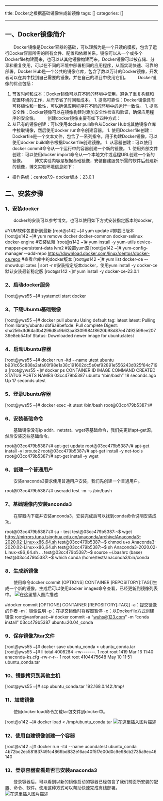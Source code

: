 
--- 
title:  Docker之根据基础镜像生成新镜像 
tags: []
categories: [] 

---
## 一、Docker镜像简介

  Docker镜像是Docker容器的基础，可以理解为是一个只读的模板，包含了运行Docker容器所需的所有文件、配置和依赖关系。镜像可以从一个或多个Dockerfile构建而来，也可以从其他镜像构建而来。Docker镜像可以被存储、分享和重复使用，可以在不同的环境中部署相同的应用程序，从而实现快速、可靠的部署。Docker Hub是一个公共的镜像仓库，包含了数以万计的Docker镜像，开发者可以在其中找到自己需要的镜像，并在自己的项目中使用它们。   Docker镜像的优点包括：
1.  节省时间和成本：Docker镜像可以在不同的环境中使用，避免了重复构建和配置环境的工作，从而节省了时间和成本。 1.  提高可靠性：Docker镜像具有可移植性和一致性，可以确保应用程序在不同的环境中的运行一致性。 1.  提高安全性：Docker镜像可以在镜像构建时添加安全性检查和验证，确保应用程序的安全性。 
  创建docker镜像主要有如下四种方式：
1.  从已有的镜像创建：可以使用docker pull命令从Docker Hub或其他镜像仓库中拉取镜像，然后使用docker run命令创建容器。 1.  使用Dockerfile创建：Dockerfile是一个文本文件，包含了一系列指令，用于构建Docker镜像。可以使用docker build命令根据Dockerfile创建镜像。 1.  从容器创建：可以使用docker commit命令从一个运行中的容器创建一个新的镜像。 1.  使用外部文件创建：可以使用docker import命令从一个本地文件或远程URL创建一个新的镜像。 
  博文实验内容是根据基础镜像，安装自建服务所需的软件后创建新的镜像，博文实验环境信息如下：
- 操作系统：centos7.9- docker版本：23.0.1
## 二、安装步骤

### 1、安装docker

  docker的安装可以参考博文。也可以使用如下方式安装指定版本的docker。

>  
 #YUM软件包更新到最新 [root@s142 ~]# yum update #卸载旧版本 [root@s142 ~]# yum remove docker docker-common docker-selinux docker-engine #安装依赖 [root@s142 ~]# yum install -y yum-utils device-mapper-persistent-data lvm2 #设置yum源 [root@s142 ~]# yum-config-manager --add-repo https://download.docker.com/linux/centos/docker-ce.repo #查看仓库中的docker版本 [root@s142 ~]# yum list docker-ce --showduplicates | sort -r #安装指定版本docker，使用yum install -y docker-ce默认安装最新稳定版 [root@s142 ~]# yum install -y docker-ce-23.0.1 


### 2、启动docker服务

>  
 [root@yws55 ~]# systemctl start docker 


### 3、下载Ubuntu基础镜像

>  
 [root@yws55 ~]# docker pull ubuntu Using default tag: latest latest: Pulling from library/ubuntu dbf6a9befcde: Pull complete Digest: sha256:dfd64a3b4296d8c9b62aa3309984f8620b98d87e47492599ee20739e8eb54fbf Status: Downloaded newer image for ubuntu:latest 


### 4、启动Ubuntu容器

>  
 [root@yws55 ~]# docker run -itd --name utest ubuntu b931c65c888a2afa00f98e1a38c191602dc5e0ef92891e556243d025f84c719a [root@yws55 ~]# docker ps CONTAINER ID IMAGE COMMAND CREATED STATUS PORTS NAMES 03cc479b5387 ubuntu “/bin/bash” 18 seconds ago Up 17 seconds utest 


### 5、登录Ubuntu容器

>  
 [root@yws55 ~]# docker exec -it utest /bin/bash root@03cc479b5387:/# 


### 6、安装基础命令

  基础镜像没有ip addr、netstat、wget等基础命令，我们先更新apt-get源，然后安装这些基础命令。

>  
 root@03cc479b5387:/# apt-get update root@03cc479b5387:/# apt-get install -y iproute2 root@03cc479b5387:/# apt-get install -y net-tools root@03cc479b5387:/# apt-get install -y wget 


### 6、创建一个普通用户

  安装anaconda3要求使用普通用户安装，我们先创建一个普通用户。

>  
 root@03cc479b5387:/# useradd test -m -s /bin/bash 


### 7、基础镜像内安装anconda3

  在容器内下载并安装anconda3，安装完成后可以找到conda命令说明安装成功。

>  
 root@03cc479b5387:/# su - test test@03cc479b5387:~$ wget https://mirrors.tuna.tsinghua.edu.cn/anaconda/archive/Anaconda3-2020.02-Linux-x86_64.sh test@03cc479b5387:~$ chmod u+x Anaconda3-2020.02-Linux-x86_64.sh test@03cc479b5387:~$ sh Anaconda3-2020.02-Linux-x86_64.sh … test@03cc479b5387:~$ source ~/.bashrc (base) test@03cc479b5387:~$ which conda /home/test/anaconda3/bin/conda 


### 8、生成新镜像

  使用命令docker commit [OPTIONS] CONTAINER [REPOSITORY[:TAG]]生成一个新的镜像。生成后可以使用docker images命令查看，已经更新到镜像列表中。 <img src="https://img-blog.csdnimg.cn/e75626b1b89848d4987d559260c3c554.png" alt="在这里插入图片描述">

>  
 #docker commit [OPTIONS] CONTAINER [REPOSITORY[:TAG]] -a：提交镜像的作者 -m：镜像说明 -p：在提交镜像时将容器暂停 -c：以Dockerfile方式创建镜像 root@vanfonuat:~# docker commit -a “wuhs@123.com” -m “conda install” 03cc479b5387 ubuntu:20.04_conda 


### 9、保存镜像为tar文件

>  
 [root@yws55 ~]# docker save ubuntu_conda &gt; ubuntu_conda.tar [root@yws55 ~]# ll total 4008284 -rw-------. 1 root root 1419 Mar 16 11:40 anaconda-ks.cfg -rw-r–r-- 1 root root 4104475648 May 10 11:51 ubuntu_conda.tar 


### 10、镜像拷贝到其他主机

>  
 [root@yws55 ~]# scp ubuntu_conda.tar 192.168.0.142:/tmp/ 


### 11、加载镜像

  使用docker load命令加载tar包文件到docker中。

>  
 [root@s142 ~]# docker load &lt; /tmp/ubuntu_conda.tar <img src="https://img-blog.csdnimg.cn/7302e9f69fd540da85fb346b99498738.png" alt="在这里插入图片描述"> 


### 12、使用自建镜像创建一个容器

>  
 [root@s142 ~]# docker run -itd --name ucondatest ubuntu_conda 4b72bc2ec581837491c4869bd832e16ac40f5f7e00d0c9e98cb2735a9ec46140 


### 13、登录容器查看是否已安装anaconda3

  登录容器后，可以看到以新的镜像启动的容器已经包含了我们前面所安装的配置、命令、软件。使用这种方式可以帮助快速完成离线部署。 <img src="https://img-blog.csdnimg.cn/60d656c268e94d7c86cea116bbcbcffd.png" alt="在这里插入图片描述">
